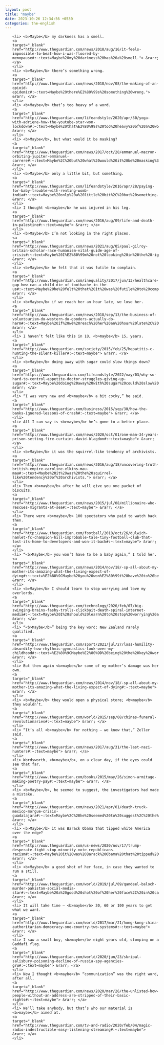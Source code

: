 ```yaml
---
layout: post
title: "maybe"
date: 2023-10-26 12:34:56 +0530
categories: the-english
---
```

<ol>

    <li> <b>Maybe</b> my darkness has a smell.
    <a 
    target="_blank" 
    href="http://www.theguardian.com/news/2018/aug/16/it-feels-impossible-to-beat-how-i-was-floored-by-menopause#:~:text=Maybe%20my%20darkness%20has%20a%20smell."> &rarr; </a>
    </li>
    <li> <b>Maybe</b> there’s something wrong.
    <a 
    target="_blank" 
    href="http://www.theguardian.com/news/2018/nov/08/the-making-of-an-opioid-epidemic#:~:text=Maybe%20there%E2%80%99s%20something%20wrong."> &rarr; </a>
    </li>
    <li> <b>Maybe</b> that’s too heavy of a word.
    <a 
    target="_blank" 
    href="http://www.theguardian.com/lifeandstyle/2020/apr/30/yoga-with-adriene-how-the-youtube-star-won-lockdown#:~:text=Maybe%20that%E2%80%99s%20too%20heavy%20of%20a%20word."> &rarr; </a>
    </li>
    <li> <b>Maybe</b>, but what would it be masking?
    <a 
    target="_blank" 
    href="http://www.theguardian.com/news/2017/oct/20/emmanuel-macron-orbiting-jupiter-emmanuel-carrere#:~:text=Maybe%2C%20but%20what%20would%20it%20be%20masking%3F"> &rarr; </a>
    </li>
    <li> <b>Maybe</b> only a little bit, but something.
    <a 
    target="_blank" 
    href="http://www.theguardian.com/lifeandstyle/2016/apr/28/paying-for-baby-trouble-with-renting-womb-india#:~:text=Maybe%20only%20a%20little%20bit%2C%20but%20something."> &rarr; </a>
    </li>
    <li> I thought <b>maybe</b> he was injured in his leg.
    <a 
    target="_blank" 
    href="http://www.theguardian.com/news/2016/aug/09/life-and-death-in-palestine#:~:text=maybe"> &rarr; </a>
    </li>
    <li> <b>Maybe</b> I’m not looking in the right places.
    <a 
    target="_blank" 
    href="http://www.theguardian.com/news/2021/aug/05/paul-gilroy-britain-scholar-race-humanism-vital-guide-age-of-crisis#:~:text=Maybe%20I%E2%80%99m%20not%20looking%20in%20the%20right%20places."> &rarr; </a>
    </li>
    <li> <b>Maybe</b> he felt that it was futile to complain.
    <a 
    target="_blank" 
    href="http://www.theguardian.com/inequality/2017/jun/13/healthcare-gap-how-can-a-child-die-of-toothache-in-the-us#:~:text=Maybe%20he%20felt%20that%20it%20was%20futile%20to%20complain."> &rarr; </a>
    </li>
    <li> <b>Maybe</b> if we reach her an hour late, we lose her.
    <a 
    target="_blank" 
    href="http://www.theguardian.com/news/2018/sep/13/the-business-of-voluntourism-do-western-do-gooders-actually-do-harm#:~:text=Maybe%20if%20we%20reach%20her%20an%20hour%20late%2C%20we%20lose%20her."> &rarr; </a>
    </li>
    <li> I haven’t felt like this in 10, <b>maybe</b> 15, years.
    <a 
    target="_blank" 
    href="http://www.theguardian.com/society/2015/feb/25/hepatitis-c-hunting-the-silent-killer#:~:text=maybe"> &rarr; </a>
    </li>
    <li> <b>Maybe</b> doing away with sugar could slow things down?
    <a 
    target="_blank" 
    href="https://www.theguardian.com/lifeandstyle/2022/may/03/why-so-hard-to-control-appetite-doctor-struggles-giving-up-sugar#:~:text=Maybe%20doing%20away%20with%20sugar%20could%20slow%20things%20down%3F"> &rarr; </a>
    </li>
    <li> “I was very new and <b>maybe</b> a bit cocky,” he said.
    <a 
    target="_blank" 
    href="http://www.theguardian.com/business/2015/sep/30/how-the-banks-ignored-lessons-of-crash#:~:text=maybe"> &rarr; </a>
    </li>
    <li> All I can say is <b>maybe</b> he’s gone to a better place.
    <a 
    target="_blank" 
    href="http://www.theguardian.com/news/2020/oct/01/one-man-34-years-prison-setting-fire-curtains-david-blagdon#:~:text=maybe"> &rarr; </a>
    </li>
    <li> <b>Maybe</b> it was the squirrel-like tendency of archivists.
    <a 
    target="_blank" 
    href="http://www.theguardian.com/news/2016/aug/18/uncovering-truth-british-empire-caroline-elkins-mau-mau#:~:text=Maybe%20it%20was%20the%20squirrel-like%20tendency%20of%20archivists."> &rarr; </a>
    </li>
    <li> Then <b>maybe</b> after he will give you one packet of biscuits.
    <a 
    target="_blank" 
    href="http://www.theguardian.com/news/2015/jul/08/millionaire-who-rescues-migrants-at-sea#:~:text=maybe"> &rarr; </a>
    </li>
    <li> There were <b>maybe</b> 100 spectators who paid to watch back then.
    <a 
    target="_blank" 
    href="http://www.theguardian.com/football/2018/oct/26/dulwich-hamlet-fc-champion-hill-improbable-tale-tiny-football-club-that-lost-its-home-to-developers-and-won-it-back#:~:text=maybe"> &rarr; </a>
    </li>
    <li> “<b>Maybe</b> you won’t have to be a baby again,” I told her.
    <a 
    target="_blank" 
    href="http://www.theguardian.com/news/2014/nov/18/-sp-all-about-my-mother-its-amazing-what-the-living-expect-of-dying#:~:text=%E2%80%9CMaybe%20you%20won%E2%80%99t%20have%20to%20be%20a%20baby%20again%2C%E2%80%9D%20I%20told%20her."> &rarr; </a>
    </li>
    <li> <b>Maybe</b> I should learn to stop worrying and love my overlords.
    <a 
    target="_blank" 
    href="http://www.theguardian.com/technology/2020/feb/07/big-swinging-brains-fashy-trolls-clickbait-death-spiral-internet-media#:~:text=Maybe%20I%20should%20learn%20to%20stop%20worrying%20and%20love%20my%20overlords."> &rarr; </a>
    </li>
    <li> “<b>Maybe</b>” being the key word: New Zealand rarely qualified.
    <a 
    target="_blank" 
    href="http://www.theguardian.com/sport/2021/jul/27/loss-humility-absurdity-how-rhythmic-gymnastics-took-over-my-childhood#:~:text=%E2%80%9CMaybe%E2%80%9D%20being%20the%20key%20word%3A%20New%20Zealand%20rarely%20qualified."> &rarr; </a>
    </li>
    <li> But then again <b>maybe</b> some of my mother’s damage was her own.
    <a 
    target="_blank" 
    href="http://www.theguardian.com/news/2014/nov/18/-sp-all-about-my-mother-its-amazing-what-the-living-expect-of-dying#:~:text=maybe"> &rarr; </a>
    </li>
    <li> <b>Maybe</b> they would open a physical store; <b>maybe</b> they wouldn’t.
    <a 
    target="_blank" 
    href="http://www.theguardian.com/world/2015/sep/08/chinas-funeral-revolutionaries#:~:text=maybe"> &rarr; </a>
    </li>
    <li> “It’s all <b>maybe</b> for nothing – we know that,” Zeller said.
    <a 
    target="_blank" 
    href="http://www.theguardian.com/news/2017/aug/31/the-last-nazi-hunters#:~:text=maybe"> &rarr; </a>
    </li>
    <li> Wordsworth, <b>maybe</b>, on a clear day, if the eyes could see that far.
    <a 
    target="_blank" 
    href="http://www.theguardian.com/books/2015/may/26/simon-armitage-making-poetry-pay#:~:text=maybe"> &rarr; </a>
    </li>
    <li> <b>Maybe</b>, he seemed to suggest, the investigators had made a mistake.
    <a 
    target="_blank" 
    href="http://www.theguardian.com/news/2021/apr/01/death-truck-mexico-morgue-crisis-guadalajara#:~:text=Maybe%2C%20he%20seemed%20to%20suggest%2C%20the%20investigators%20had%20made%20a%20mistake."> &rarr; </a>
    </li>
    <li> <b>Maybe</b> it was Barack Obama that tipped white America over the edge?
    <a 
    target="_blank" 
    href="http://www.theguardian.com/us-news/2020/nov/17/trump-desperate-fight-stop-minority-vote-republicans-racism#:~:text=Maybe%20it%20was%20Barack%20Obama%20that%20tipped%20white%20America%20over%20the%20edge%3F"> &rarr; </a>
    </li>
    <li> <b>Maybe</b> a good shot of her face, in case they wanted to run a still.
    <a 
    target="_blank" 
    href="http://www.theguardian.com/world/2019/jul/09/qandeel-baloch-murder-pakistan-social-media-star#:~:text=Maybe%20a%20good%20shot%20of%20her%20face%2C%20in%20case%20they%20wanted%20to%20run%20a%20still."> &rarr; </a>
    </li>
    <li> It will take time – <b>maybe</b> 30, 60 or 100 years to get what we want.
    <a 
    target="_blank" 
    href="http://www.theguardian.com/world/2017/mar/21/hong-kong-china-authoritarian-democracy-one-country-two-systems#:~:text=maybe"> &rarr; </a>
    </li>
    <li> I saw a small boy, <b>maybe</b> eight years old, stomping on a Gaddafi flag.
    <a 
    target="_blank" 
    href="http://www.theguardian.com/world/2020/jun/23/skripal-salisbury-poisoning-decline-of-russia-spy-agencies-gru#:~:text=maybe"> &rarr; </a>
    </li>
    <li> Now I thought <b>maybe</b> “communication” was the right word, after all.
    <a 
    target="_blank" 
    href="http://www.theguardian.com/news/2020/mar/26/the-unlisted-how-people-without-an-address-are-stripped-of-their-basic-rights#:~:text=maybe"> &rarr; </a>
    </li>
    <li> We’ll take anybody, but that’s who our material is <b>maybe</b> aimed at.
    <a 
    target="_blank" 
    href="http://www.theguardian.com/tv-and-radio/2020/feb/04/magic-radio-indestructible-easy-listening-streaming#:~:text=maybe"> &rarr; </a>
    </li>